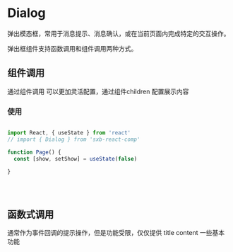 # Dialog

弹出模态框，常用于消息提示、消息确认，或在当前页面内完成特定的交互操作。

弹出框组件支持函数调用和组件调用两种方式。

## 组件调用

通过组件调用 可以更加灵活配置，通过组件children 配置展示内容

### 使用

```jsx harmony

import React, { useState } from 'react'
// import { Dialog } from 'sxb-react-comp'

function Page() {
  const [show, setShow] = useState(false)
  
}





```

## 函数式调用

通常作为事件回调的提示操作，但是功能受限，仅仅提供 title content 一些基本功能